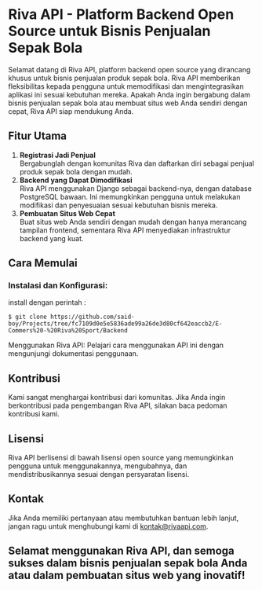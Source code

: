 # Riva API - Platform Backend Open Source untuk Bisnis Penjualan Sepak Bola

Selamat datang di Riva API, platform backend open source yang dirancang khusus untuk bisnis penjualan produk sepak bola. Riva API memberikan fleksibilitas kepada pengguna untuk memodifikasi dan mengintegrasikan aplikasi ini sesuai kebutuhan mereka. Apakah Anda ingin bergabung dalam bisnis penjualan sepak bola atau membuat situs web Anda sendiri dengan cepat, Riva API siap mendukung Anda.

## Fitur Utama
1. **Registrasi Jadi Penjual**<br> Bergabunglah dengan komunitas Riva dan daftarkan diri sebagai penjual produk sepak bola dengan mudah.
2. **Backend yang Dapat Dimodifikasi**<br> Riva API menggunakan Django sebagai backend-nya, dengan database PostgreSQL bawaan. Ini memungkinkan pengguna untuk melakukan modifikasi dan penyesuaian sesuai kebutuhan bisnis mereka.
3. **Pembuatan Situs Web Cepat**<br> Buat situs web Anda sendiri dengan mudah dengan hanya merancang tampilan frontend, sementara Riva API menyediakan infrastruktur backend yang kuat.

## Cara Memulai
### Instalasi dan Konfigurasi: <br>

install dengan perintah : <br>

``` $ git clone https://github.com/said-boy/Projects/tree/fc7109d0e5e5836ade99a26de3d80cf642eaccb2/E-Commers%20-%20Riva%20Sport/Backend ```

Menggunakan Riva API: Pelajari cara menggunakan API ini dengan mengunjungi dokumentasi penggunaan.

## Kontribusi
Kami sangat menghargai kontribusi dari komunitas. Jika Anda ingin berkontribusi pada pengembangan Riva API, silakan baca pedoman kontribusi kami.

## Lisensi
Riva API berlisensi di bawah lisensi open source yang memungkinkan pengguna untuk menggunakannya, mengubahnya, dan mendistribusikannya sesuai dengan persyaratan lisensi.

## Kontak
Jika Anda memiliki pertanyaan atau membutuhkan bantuan lebih lanjut, jangan ragu untuk menghubungi kami di kontak@rivaapi.com.

## Selamat menggunakan Riva API, dan semoga sukses dalam bisnis penjualan sepak bola Anda atau dalam pembuatan situs web yang inovatif!
